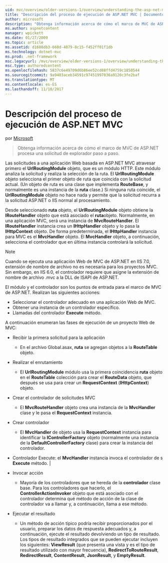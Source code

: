 ```yaml
---
uid: mvc/overview/older-versions-1/overview/understanding-the-asp-net-mvc-execution-process
title: "Descripción del proceso de ejecución de ASP.NET MVC | Documentos de Microsoft"
author: microsoft
description: "Obtenga información acerca de cómo el marco de MVC de ASP.NET procesa una solicitud de explorador paso a paso."
ms.author: aspnetcontent
manager: wpickett
ms.date: 01/27/2009
ms.topic: article
ms.assetid: d1608db3-660d-4079-8c15-f452ff01f1db
ms.technology: dotnet-mvc
ms.prod: .net-framework
msc.legacyurl: /mvc/overview/older-versions-1/overview/understanding-the-asp-net-mvc-execution-process
msc.type: authoredcontent
ms.openlocfilehash: 5837c6e49709d6b86ee52cd88ffd4759c1850544
ms.sourcegitcommit: 9a9483aceb34591c97451997036a9120c3fe2baf
ms.translationtype: MT
ms.contentlocale: es-ES
ms.lasthandoff: 11/10/2017
---
```

<a name="understanding-the-aspnet-mvc-execution-process"></a>Descripción del proceso de ejecución de ASP.NET MVC
====================
por [Microsoft](https://github.com/microsoft)

> Obtenga información acerca de cómo el marco de MVC de ASP.NET procesa una solicitud de explorador paso a paso.


Las solicitudes a una aplicación Web basada en ASP.NET MVC atravesar primero el **UrlRoutingModule** objeto, que es un módulo HTTP. Este módulo analiza la solicitud y realiza la selección de la ruta. El **UrlRoutingModule** objeto selecciona el primer objeto de ruta que coincida con la solicitud actual. (Un objeto de ruta es una clase que implementa **RouteBase**, y normalmente es una instancia de la **ruta** clase.) Si ninguna ruta coincide, el **UrlRoutingModule** objeto no hace nada y permite que la solicitud recurra a la solicitud ASP.NET o IIS normal al procesamiento.

Desde seleccionado **ruta** objeto, el **UrlRoutingModule** objeto obtiene la **IRouteHandler** objeto que está asociado el **ruta**objeto. Normalmente, en una aplicación MVC, será una instancia de **MvcRouteHandler**. El **IRouteHandler** instancia crea un **IHttpHandler** objeto y lo pasa la **IHttpContext** objeto. De forma predeterminada, el **IHttpHandler** instancia para MVC es el **MvcHandler** objeto. El **MvcHandler** objeto, a continuación, selecciona el controlador que en última instancia controlará la solicitud.

> [!NOTE]
> Cuando se ejecuta una aplicación Web de MVC de ASP.NET en IIS 7.0, extensión de nombre de archivo no es necesaria para los proyectos MVC. Sin embargo, en IIS 6.0, el controlador requiere que asigne la extensión de nombre de archivo .mvc a la DLL de ISAPI de ASP.NET.


El módulo y el controlador son los puntos de entrada para el marco de MVC de ASP.NET. Realizan las siguientes acciones:

- Seleccionar el controlador adecuado en una aplicación Web de MVC.
- Obtener una instancia de un controlador específico.
- Llamadas del controlador **Execute** método.

A continuación enumeran las fases de ejecución de un proyecto Web de MVC:

- Recibir la primera solicitud para la aplicación 

    - En el archivo Global.asax, **ruta** se agregan objetos a la **RouteTable** objeto.
- Realizar el enrutamiento 

    - El **UrlRoutingModule** módulo usa la primera coincidencia **ruta** objeto en el **RouteTable** colección para crear el **RouteData** objeto, que después se usa para crear un **RequestContext** (**IHttpContext**) objeto.
- Crear el controlador de solicitudes MVC 

    - El **MvcRouteHandler** objeto crea una instancia de la **MvcHandler** clase y le pasa el **RequestContext** instancia.
- Crear controlador 

    - El **MvcHandler** de objeto usa la **RequestContext** instancia para identificar la **IControllerFactory** objeto (normalmente una instancia de la  **DefaultControllerFactory** clase) para crear la instancia del controlador.
- Controlador Execute: el **MvcHandler** instancia invoca el controlador de s **Execute** método. |
- Invocar acción 

    - Mayoría de los controladores que se hereda de la **controlador** clase base. Para los controladores que hacerlo, el **ControllerActionInvoker** objeto que está asociado con el controlador determina qué método de acción de la clase de controlador va a llamar y, a continuación, llama a ese método.
- Ejecutar el resultado 

    - Un método de acción típico podría recibir proporcionados por el usuario, preparar los datos de respuesta adecuados y, a continuación, ejecute el resultado devolviendo un tipo de resultado. Los tipos de resultado integrados que se pueden ejecutar incluyen los siguientes: **ViewResult** (que presenta una vista y es el tipo de resultado utilizado con mayor frecuencia), **RedirectToRouteResult**,  **RedirectResult**, **ContentResult**, **JsonResult**, y **EmptyResult**.

